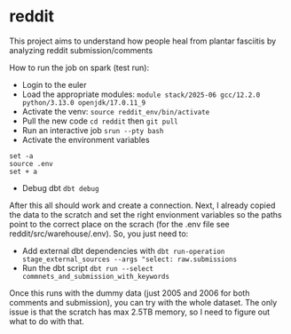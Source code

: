 # reddit

This project aims to understand how people heal from plantar fasciitis by analyzing reddit submission/comments


How to run the job on spark (test run):
- Login to the euler
- Load the appropriate modules:
`module stack/2025-06 gcc/12.2.0 python/3.13.0 openjdk/17.0.11_9`
- Activate the venv: 
`source reddit_env/bin/activate`
- Pull the new code
`cd reddit`
then 
`git pull`
- Run an interactive job
`srun --pty bash`
- Activate the environment variables
```
set -a
source .env
set + a
```
- Debug dbt
`dbt debug`

After this all should work and create a connection. 
Next, I already copied the data to the scratch and set the right envionment variables so the paths point to the correct place on the scrach
(for the .env file see reddit/src/warehouse/.env). So, you just need to:
- Add external dbt dependencies with 
`dbt run-operation stage_external_sources --args "select: raw.submissions`
- Run the dbt script
`dbt run --select commnets_and_submission_with_keywords`

Once this runs with the dummy data (just 2005 and 2006 for both comments and submission), you can try with the whole dataset. 
The only issue is that the scratch has max 2.5TB memory, so I need to figure out what to do with that. 



